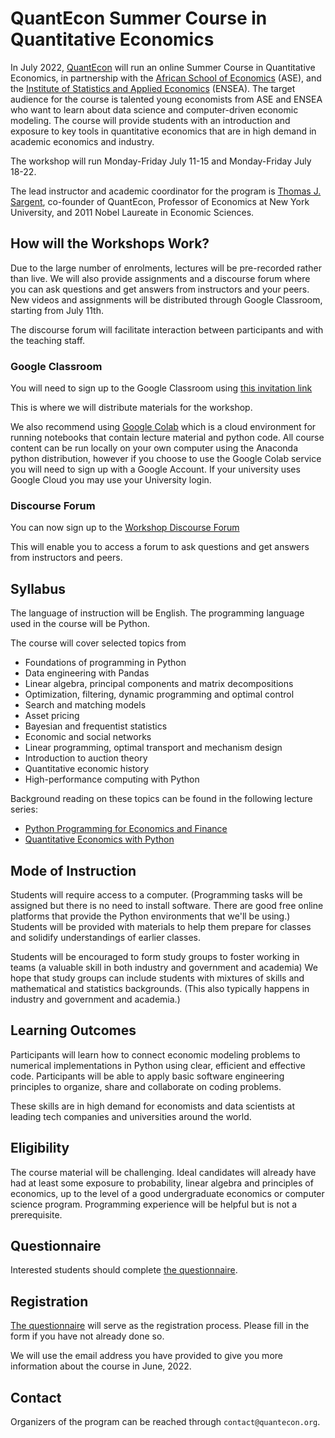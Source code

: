 # QuantEcon Summer Course in Quantitative Economics

In July 2022, [QuantEcon](https://quantecon.org/)  will run an online Summer
Course in Quantitative Economics, in partnership with the [African School of
Economics](https://africanschoolofeconomics.com/) (ASE), and the [Institute of
Statistics and Applied Economics](https://ensea.ed.ci/en/) (ENSEA).  The
target audience for the course is talented young economists from ASE and ENSEA
who want to learn about  data science and computer-driven economic
modeling.  The course will provide students with an introduction and exposure
to key tools in quantitative economics that are in high demand in academic economics and industry.

The workshop will run Monday-Friday July 11-15 and Monday-Friday July 18-22.

The lead instructor and academic coordinator for the program is [Thomas J.
Sargent](http://www.tomsargent.com/), co-founder of QuantEcon, Professor of Economics at New York
University, and 2011 Nobel Laureate in Economic Sciences.

## How will the Workshops Work? 

Due to the large number of enrolments, lectures will be pre-recorded rather than live.  We will also provide assignments and a discourse forum where you can ask questions and get answers from instructors and your peers.  New videos and assignments will be distributed through Google Classroom, starting from July 11th.

The discourse forum will facilitate interaction between participants and with the teaching staff. 

### Google Classroom

You will need to sign up to the Google Classroom using [this invitation link](https://classroom.google.com/c/NDk1NzE1MzU0MDY1?cjc=mwa777q)

This is where we will distribute materials for the workshop. 

We also recommend using [Google Colab](https://colab.research.google.com) which is a cloud environment for running notebooks that contain lecture material and python code. All course content can be run locally on your own computer using the Anaconda python distribution, however if you choose to use the Google Colab service you will need to sign up with a Google Account. If your university uses Google Cloud you may use your University login. 

### Discourse Forum

You can now sign up to the [Workshop Discourse Forum](https://quantecon-workshop.discourse.group/login)

This will enable you to access a forum to ask questions and get answers from instructors and peers.

## Syllabus

The language of instruction will be English.  The programming language used in
the course will be Python.

The course will cover selected topics from 

* Foundations of programming in Python
* Data engineering with Pandas
* Linear algebra, principal components and matrix decompositions
* Optimization, filtering, dynamic programming and optimal control
* Search and matching models
* Asset pricing
* Bayesian and frequentist statistics
* Economic and social networks
* Linear programming, optimal transport and mechanism design
* Introduction to auction theory
* Quantitative economic history
* High-performance computing with Python

Background reading on these topics can be found in the following lecture
series:

* [Python Programming for Economics and Finance](https://python-programming.quantecon.org/intro.html)
* [Quantitative Economics with Python](https://python.quantecon.org/intro.html)


## Mode of Instruction

Students will require access to a computer.  (Programming tasks will be
assigned but there is no need to install software. There are good free online platforms that provide the Python environments that we'll be using.) Students will be provided
with materials to help them prepare for classes and solidify understandings of
earlier classes.  

Students will be encouraged to form study groups to foster working in teams (a
valuable skill in both industry and government and academia) We hope that
study groups can include students with mixtures of skills and mathematical and
statistics backgrounds. (This also typically happens in industry and
government and academia.)


## Learning Outcomes

Participants will learn how to connect economic modeling problems to numerical
implementations in Python using clear, efficient and effective code.
Participants will be able to apply basic software engineering principles to
organize, share and collaborate on coding problems.

These skills are in high demand for economists and data scientists at leading tech companies and universities around the world.

## Eligibility

The course material will be challenging.  Ideal candidates will already have
had at least some exposure to probability, linear algebra and principles of economics,
up to the level of a good undergraduate economics or computer science
program.  Programming experience will be helpful but is not a prerequisite.

## Questionnaire

Interested students should complete [the questionnaire](https://docs.google.com/forms/d/e/1FAIpQLSca-99V6CXcC6lRcqmC4G1wrw609srg19Df7485K5wOjeesOQ/viewform).

## Registration

[The questionnaire](https://docs.google.com/forms/d/e/1FAIpQLSca-99V6CXcC6lRcqmC4G1wrw609srg19Df7485K5wOjeesOQ/viewform) will serve as the
registration process. Please fill in the form if you have not already done so.

We will use the email address you have provided to give you more information about the course in June, 2022.

## Contact

Organizers of the program can be reached through `contact@quantecon.org`.